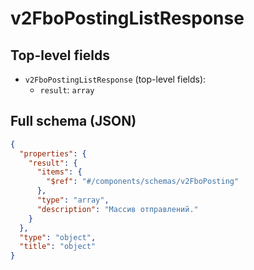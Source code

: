 # v2FboPostingListResponse

## Top-level fields
- `v2FboPostingListResponse` (top-level fields):
  - `result`: `array`

## Full schema (JSON)
```json
{
  "properties": {
    "result": {
      "items": {
        "$ref": "#/components/schemas/v2FboPosting"
      },
      "type": "array",
      "description": "Массив отправлений."
    }
  },
  "type": "object",
  "title": "object"
}
```

